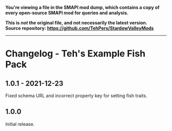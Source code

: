 **You're viewing a file in the SMAPI mod dump, which contains a copy of every open-source SMAPI mod
for queries and analysis.**

**This is _not_ the original file, and not necessarily the latest version.**  
**Source repository: https://github.com/TehPers/StardewValleyMods**

----

# Changelog - Teh's Example Fish Pack

## 1.0.1 - 2021-12-23

Fixed schema URL and incorrect property key for setting fish traits.

## 1.0.0

Initial release.

